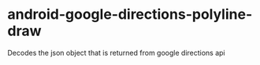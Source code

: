 android-google-directions-polyline-draw
=======================================

Decodes the json object that is returned from google directions api
